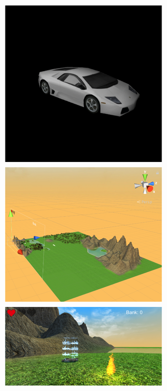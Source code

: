 
![Screenshot_2017-12-10_16.46.38.png](https://github.com/MSkall/Models/blob/master/Maya/Car/murcI_persp_view.jpg)

![Screenshot_2017-12-10_16.46.38.png](https://github.com/MSkall/UnityGames/blob/master/Sandbox/Screenshot%202017-12-10%2016.46.38.png)

![Screenshot_2017-12-10_16.45.45.png](https://github.com/MSkall/UnityGames/blob/master/Sandbox/Screenshot%202017-12-10%2016.45.45.png?raw=true)

